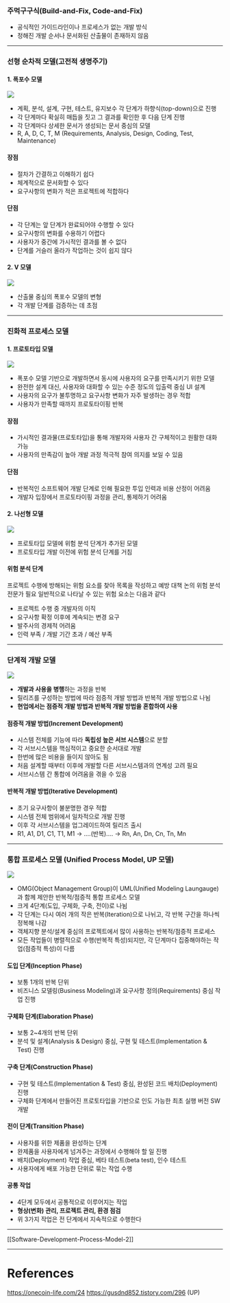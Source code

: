 
### 주먹구구식(Build-and-Fix, Code-and-Fix)

- 공식적인 가이드라인이나 프로세스가 없는 개발 방식
- 정해진 개발 순서나 문서화된 산출물이 존재하지 않음

---
### 선형 순차적 모델(고전적 생명주기)

#### 1. 폭포수 모델

![](images/software-engineering/waterfall-model.png)

- 계획, 분석, 설계, 구현, 테스트, 유지보수 각 단계가 하향식(top-down)으로 진행
- 각 단계마다 확실히 매듭을 짓고 그 결과를 확인한 후 다음 단계 진행
- 각 단계마다 상세한 문서가 생성되는 문서 중심의 모델
- R, A, D, C, T, M (Requirements, Analysis, Design, Coding, Test, Maintenance)

#### 장점
- 절차가 간결하고 이해하기 쉽다
- 체계적으로 문서화할 수 있다
- 요구사항의 변화가 적은 프로젝트에 적합하다

#### 단점
- 각 단계는 앞 단계가 완료되어야 수행할 수 있다
- 요구사항의 변화를 수용하기 어렵다
- 사용자가 중간에 가시적인 결과를 볼 수 없다
- 단계를 거슬러 올라가 작업하는 것이 쉽지 않다

#### 2. V 모델

![](images/software-engineering/v-model.png)

- 산출물 중심의 폭포수 모델의 변형 
- 각 개발 단계를 검증하는 데 초점

---

### 진화적 프로세스 모델

#### 1. 프로토타입 모델

![](images/software-engineering/prototype-model.png)

- 폭포수 모델 기반으로 개발하면서 동시에 사용자의 요구를 만족시키기 위한 모델
- 완전한 설계 대신, 사용자와 대화할 수 있는 수준 정도의 입출력 중심 UI 설계
- 사용자의 요구가 불투명하고 요구사항 변화가 자주 발생하는 경우 적합
- 사용자가 만족할 때까지 프로토타이핑 반복

#### 장점
- 가시적인 결과물(프로토타입)을 통해 개발자와 사용자 간 구체적이고 원활한 대화 가능
- 사용자의 만족감이 높아 개발 과정 적극적 참여 의지를 보일 수 있음
#### 단점
- 반복적인 소프트웨어 개발 단계로 인해 필요한 투입 인력과 비용 산정이 어려움
- 개발자 입장에서 프로토타이핑 과정을 관리, 통제하기 어려움

#### 2. 나선형 모델

![](images/software-engineering/spiral-model.png)

- 프로토타입 모델에 위험 분석 단계가 추가된 모델
- 프로토타입 개발 이전에 위험 분석 단계를 거침

#### 위험 분석 단계
프로젝트 수행에 방해되는 위험 요소를 찾아 목록을 작성하고 예방 대책 논의
위험 분석 전문가 필요
일반적으로 나타날 수 있는 위험 요소는 다음과 같다

- 프로젝트 수행 중 개발자의 이직
- 요구사항 확정 이후에 계속되는 변경 요구
- 발주사의 경제적 어려움
- 인력 부족 / 개발 기간 초과 / 예산 부족

---

### 단계적 개발 모델

![](images/software-engineering/phased-dev-model.png)

- **개발과 사용을 병행**하는 과정을 반복
- 릴리즈를 구성하는 방법에 따라 점증적 개발 방법과 반복적 개발 방법으로 나뉨
- **현업에서는 점증적 개발 방법과 반복적 개발 방법을 혼합하여 사용**

#### 점증적 개발 방법(Increment Development)
- 시스템 전체를 기능에 따라 **독립성 높은 서브 시스템**으로 분할
- 각 서브시스템을 핵심적이고 중요한 순서대로 개발
- 한번에 많은 비용을 들이지 않아도 됨
- 처음 설계할 때부터 이후에 개발할 다른 서브시스템과의 연계성 고려 필요
- 서브시스템 간 통합에 어려움을 겪을 수 있음

#### 반복적 개발 방법(Iterative Development)
- 초기 요구사항이 불분명한 경우 적합
- 시스템 전체 범위에서 일차적으로 개발 진행
- 이후 각 서브시스템을 업그레이드하여 릴리즈 출시
- R1, A1, D1, C1, T1, M1 -> ....(반복).... -> Rn, An, Dn, Cn, Tn, Mn

---

### 통합 프로세스 모델 (Unified Process Model, UP 모델)


![](images/software-engineering/up-model.png)

- OMG(Object Management Group)이 UML(Unified Modeling Laungauge)과 함께 제안한 반복적/점증적 통합 프로세스 모델
- 크게 4단계(도입, 구체화, 구축, 전이)로 나뉨
- 각 단계는 다시 여러 개의 작은 반복(Iteration)으로 나뉘고, 각 반복 구간을 하나씩 정복해 나감
- 객체지향 분석/설계 중심의 프로젝트에서 많이 사용하는 반복적/점증적 프로세스
- 모든 작업들이 병렬적으로 수행(반복적 특성)되지만, 각 단계마다 집중해야하는 작업(점증적 특성)이 다름

#### 도입 단계(Inception Phase)
- 보통 1개의 반복 단위
- 비즈니스 모델링(Business Modeling)과 요구사항 정의(Requirements) 중심 작업 진행

#### 구체화 단계(Elaboration Phase)
- 보통 2~4개의 반복 단위
- 분석 및 설계(Analysis & Design) 중심, 구현 및 테스트(Implementation & Test) 진행

#### 구축 단계(Construction Phase)
- 구현 및 테스트(Implementation & Test) 중심, 완성된 코드 배치(Deployment) 진행
- 구체화 단계에서 만들어진 프로토타입을 기반으로 인도 가능한 최초 실행 버전 SW 개발

#### 전이 단계(Transition Phase)
- 사용자를 위한 제품을 완성하는 단계
- 완제품을 사용자에게 넘겨주는 과정에서 수행해야 할 일 진행
- 배치(Deployment) 작업 중심, 베타 테스트(beta test), 인수 테스트
- 사용자에게 배포 가능한 단위로 묶는 작업 수행

#### 공통 작업 
- 4단계 모두에서 공통적으로 이루어지는 작업
- **형상(변화) 관리, 프로젝트 관리, 환경 점검**
- 위 3가지 작업은 전 단계에서 지속적으로 수행한다


--- 

[[Software-Development-Process-Model-2]]

--- 
# References
https://onecoin-life.com/24
https://gusdnd852.tistory.com/296 (UP)